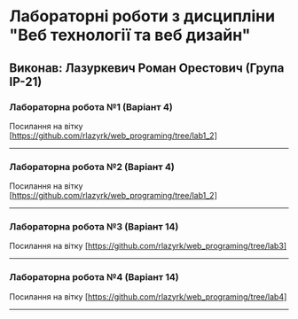 # Лабораторні роботи з дисципліни "Веб технології та веб дизайн"

## Виконав: Лазуркевич Роман Орестович (Група ІР-21)

### Лабораторна робота №1 (Варіант 4)
Посилання на вітку [https://github.com/rlazyrk/web_programing/tree/lab1_2]


***
### Лабораторна робота №2 (Варіант 4)
Посилання на вітку [https://github.com/rlazyrk/web_programing/tree/lab1_2]


***
### Лабораторна робота №3 (Варіант 14)
Посилання на вітку [https://github.com/rlazyrk/web_programing/tree/lab3]


***
### Лабораторна робота №4 (Варіант 14)
Посилання на вітку [https://github.com/rlazyrk/web_programing/tree/lab4]

***